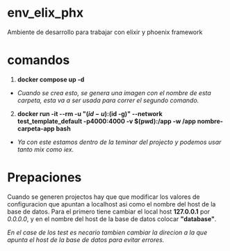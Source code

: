 # env_elix_phx
Ambiente de desarrollo para trabajar con elixir y phoenix framework

# comandos
1. **docker  compose up -d**
  - *Cuando se crea esto, se genera una imagen con el nombre de esta carpeta, esta va a ser usada para correr el segundo comando.*
2. **docker run -it --rm -u "$(id -u):$(id -g)" --network test_template_default -p4000:4000 -v $(pwd):/app -w /app nombre-carpeta-app bash**
  - *Ya con este estamos dentro de la teminar del projecto y podemos usar tanto mix como iex.*
  
# Prepaciones

Cuando se generen projectos hay que que modificar los valores de configuracion que apuntan a localhost asi como el nombre del host de la base de datos. 
Para el primero tiene cambiar el local host **127.0.0.1** por *0.0.0.0*, y en el nombre del host de la base de datos colocar **"database"**.

*En el case de los test es necario tambien cambiar la direcion a la que apunta el host de la base de datos para evitar errores.*
